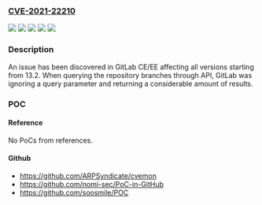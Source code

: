 ### [CVE-2021-22210](https://cve.mitre.org/cgi-bin/cvename.cgi?name=CVE-2021-22210)
![](https://img.shields.io/static/v1?label=Product&message=GitLab&color=blue)
![](https://img.shields.io/static/v1?label=Version&message=%3E%3D13.10%2C%20%3C13.10.4%20&color=brightgreen)
![](https://img.shields.io/static/v1?label=Version&message=%3E%3D13.11%2C%20%3C13.11.2%20&color=brightgreen)
![](https://img.shields.io/static/v1?label=Version&message=%3E%3D13.2%2C%20%3C13.9.7%20&color=brightgreen)
![](https://img.shields.io/static/v1?label=Vulnerability&message=Allocation%20of%20resources%20without%20limits%20or%20throttling%20in%20GitLab&color=brightgreen)

### Description

An issue has been discovered in GitLab CE/EE affecting all versions starting from 13.2. When querying the repository branches through API, GitLab was ignoring a query parameter and returning a considerable amount of results.

### POC

#### Reference
No PoCs from references.

#### Github
- https://github.com/ARPSyndicate/cvemon
- https://github.com/nomi-sec/PoC-in-GitHub
- https://github.com/soosmile/POC

